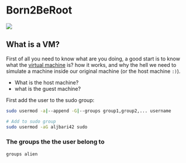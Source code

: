 
# Born2BeRoot

![](https://i.imgflip.com/9amr07.jpg)

## What is a VM?

First of all you need to know what are you doing, a good start is to know what the [virtual  machine](https://en.wikipedia.org/wiki/Virtual_machine) is? how it works, and why the hell we need to simulate a machine inside our original machine (or the host machine `:)`).

- What is the host machine?
- what is the guest machine?

First add the user to the sudo group:

```bash
sudo usermod -a|--append -G|--groups group1,group2,... username

# Add to sudo group
sudo usermod -aG aljbari42 sudo
```

### The groups the the user belong to

```
groups alien
```


